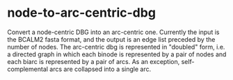 # node-to-arc-centric-dbg
Convert a node-centric DBG into an arc-centric one.
Currently the input is the BCALM2 fasta format, and the output is an edge list preceded by the number of nodes.
The arc-centric dbg is represented in "doubled" form, i.e. a directed graph in which each binode is represented by a pair of nodes and each biarc is represented by a pair of arcs.
As an exception, self-complemental arcs are collapsed into a single arc.

